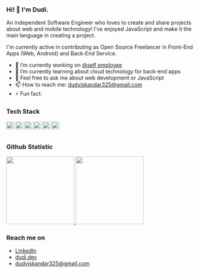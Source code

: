 ### Hi! 👋 I'm Dudi.

An independent Software Engineer who loves to create and share projects about web and mobile technology! I've enjoyed JavaScript and make it the main language in creating a project.

I'm currently active in contributing as Open Source Freelancer in Front-End Apps (Web, Android) and Back-End Service.

- 🔭 I’m currently working on <a href="https://github.com/du-disk ">@self employee</a>
- 🌱 I’m currently learning about cloud technology for back-end apps
- 💬 Feel free to ask me about web development or JavaScript
- 📫 How to reach me: dudyiskandar325@gmail.com
- ⚡ Fun fact: 

### Tech Stack
  <a href="#"><img align="left" alt="JavaScript" title="JavaScript" width="21px" src="https://upload.wikimedia.org/wikipedia/commons/9/99/Unofficial_JavaScript_logo_2.svg" /></a>
  <a href="https://nodejs.org/"><img align="left" alt="NodeJS" title="NodeJS" width="21px" src="https://seeklogo.com/images/N/nodejs-logo-FBE122E377-seeklogo.com.png" /></a>
  <a href="https://reactjs.org/"><img align="left" alt="React" title="React" width="21px" src="https://cdn.worldvectorlogo.com/logos/react-2.svg" /></a>
  <a href="https://hapi.dev/"><img align="left" alt="Hapi" title="Hapi (NodeJS HTTP Framework)" width="21px" src="https://avatars.githubusercontent.com/u/3774533?s=200&v=4" /></a>
  <a href="https://nextjs.org/"><img align="left" alt="Next" title="Next (React SSR Framework)" width="21px" src="https://iconape.com/wp-content/files/gm/82643/svg/next-js.svg" /></a>
    <a href="https://go.dev/"><img align="left" alt="Next" title="Golang" width="21px" src="https://go.dev/images/gophers/ladder.svg" /></a>
  <br>
  <br>
  
### Github Statistic
<p align="left">
<a href="https://github.com/du-disk">
  <img height="180em" src="https://github-readme-stats-eight-theta.vercel.app/api?username=du-disk&show_icons=true&theme=algolia&include_all_commits=true&count_private=true"/>
  <img height="180em" src="https://github-readme-stats-eight-theta.vercel.app/api/top-langs/?username=du-disk&layout=compact&langs_count=8&theme=algolia"/>
</a>
</p>

### Reach me on
- <a href="https://linkedin.com/in/dudi-iskandar/">LinkedIn</a>
- <a href="https://du-disk.github.io/">dudi.dev</a>
- dudyiskandar325@gmail.com
